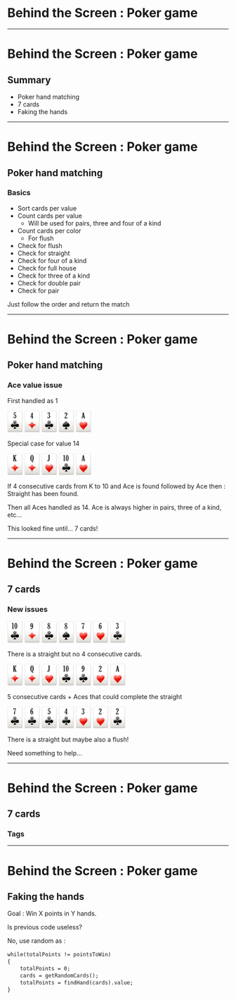 # Behind the Screen : Poker game
---
# Behind the Screen : Poker game

## Summary

  * Poker hand matching
  * 7 cards
  * Faking the hands

---
# Behind the Screen : Poker game

## Poker hand matching

### Basics

  * Sort cards per value
  * Count cards per value
    * Will be used for pairs, three and four of a kind
  * Count cards per color
    * For flush
  * Check for flush
  * Check for straight
  * Check for four of a kind
  * Check for full house
  * Check for three of a kind
  * Check for double pair
  * Check for pair

Just follow the order and return the match

---
# Behind the Screen : Poker game

## Poker hand matching

### Ace value issue

First handled as 1

<img style='display:inline-block;' src='images/5_of_clubs.png'/>
<img style='display:inline-block;' src='images/4_of_diamonds.png'/>
<img style='display:inline-block;' src='images/3_of_clubs.png'/>
<img style='display:inline-block;' src='images/2_of_spades.png'/>
<img style='display:inline-block;' src='images/ace_of_hearts.png'/>

Special case for value 14

<img style='display:inline-block;' src='images/king_of_diamonds.png'/>
<img style='display:inline-block;' src='images/queen_of_diamonds.png'/>
<img style='display:inline-block;' src='images/jack_of_hearts.png'/>
<img style='display:inline-block;' src='images/10_of_clubs.png'/>
<img style='display:inline-block;' src='images/ace_of_hearts.png'/>

If 4 consecutive cards from K to 10 and Ace is found followed by Ace then :
Straight has been found.

Then all Aces handled as 14. Ace is always higher in pairs, three of a kind, etc...

This looked fine until... 7 cards!

---
# Behind the Screen : Poker game

## 7 cards

### New issues

<img style='display:inline-block;' src='images/10_of_clubs.png'/>
<img style='display:inline-block;' src='images/9_of_diamonds.png'/>
<img style='display:inline-block;' src='images/8_of_clubs.png'/>
<img style='display:inline-block;' src='images/8_of_spades.png'/>
<img style='display:inline-block;' src='images/7_of_hearts.png'/>
<img style='display:inline-block;' src='images/6_of_hearts.png'/>
<img style='display:inline-block;' src='images/3_of_clubs.png'/>

There is a straight but no 4 consecutive cards.

<img style='display:inline-block;' src='images/king_of_diamonds.png'/>
<img style='display:inline-block;' src='images/queen_of_diamonds.png'/>
<img style='display:inline-block;' src='images/jack_of_hearts.png'/>
<img style='display:inline-block;' src='images/10_of_clubs.png'/>
<img style='display:inline-block;' src='images/9_of_clubs.png'/>
<img style='display:inline-block;' src='images/2_of_hearts.png'/>
<img style='display:inline-block;' src='images/ace_of_hearts.png'/>

5 consecutive cards + Aces that could complete the straight

<img style='display:inline-block;' src='images/7_of_clubs.png'/>
<img style='display:inline-block;' src='images/6_of_clubs.png'/>
<img style='display:inline-block;' src='images/5_of_clubs.png'/>
<img style='display:inline-block;' src='images/4_of_clubs.png'/>
<img style='display:inline-block;' src='images/3_of_hearts.png'/>
<img style='display:inline-block;' src='images/2_of_hearts.png'/>
<img style='display:inline-block;' src='images/2_of_clubs.png'/>

There is a straight but maybe also a flush!

Need something to help...

---
# Behind the Screen : Poker game

## 7 cards

### Tags


---
# Behind the Screen : Poker game

## Faking the hands

Goal : Win X points in Y hands.

Is previous code useless?

No, use random as :

    while(totalPoints != pointsToWin)
    {
        totalPoints = 0;
        cards = getRandomCards();
        totalPoints = findHand(cards).value;
    }
